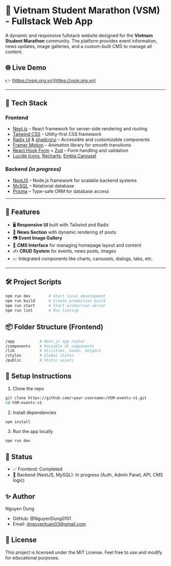 # 🏃 Vietnam Student Marathon (VSM) - Fullstack Web App

A dynamic and responsive fullstack website designed for the **Vietnam Student Marathon** community. The platform provides event information, news updates, image galleries, and a custom-built CMS to manage all content.

## 🌐 Live Demo  
👉 [https://vsm.org.vn](https://vsm.org.vn)

---

## 🚀 Tech Stack

### Frontend
- [Next.js](https://nextjs.org/) – React framework for server-side rendering and routing  
- [Tailwind CSS](https://tailwindcss.com/) – Utility-first CSS framework  
- [Radix UI](https://www.radix-ui.com/) & [shadcn/ui](https://ui.shadcn.com/) – Accessible and customizable components  
- [Framer Motion](https://www.framer.com/motion/) – Animation library for smooth transitions  
- [React Hook Form](https://react-hook-form.com/) + [Zod](https://zod.dev/) – Form handling and validation  
- [Lucide Icons](https://lucide.dev/), [Recharts](https://recharts.org/), [Embla Carousel](https://www.embla-carousel.com/react/)

### Backend *(in progress)*
- [NestJS](https://nestjs.com/) – Node.js framework for scalable backend systems  
- [MySQL](https://www.mysql.com/) – Relational database  
- [Prisma](https://www.prisma.io/) – Type-safe ORM for database access  

---

## 📸 Features

- 🖥️ **Responsive UI** built with Tailwind and Radix  
- 📰 **News Section** with dynamic rendering of posts  
- 📷 **Event Image Gallery**  
- 🧩 **CMS Interface** for managing homepage layout and content  
- ✍️ **CRUD System** for events, news posts, images  
- 📈 Integrated components like charts, carousels, dialogs, tabs, etc.

---

## 🛠️ Project Scripts

```bash
npm run dev        # Start local development
npm run build      # Create production build
npm run start      # Start production server
npm run lint       # Run linting
```

## 📦 Folder Structure (Frontend)

```bash
/app           # Next.js app router
/components    # Reusable UI components
/lib           # Utilities, hooks, helpers
/styles        # Global styles
/public        # Static assets
```

## 🔧 Setup Instructions

1. Clone the repo

```bash
git clone https://github.com/<your-username>/VSM-events-v1.git
cd VSM-events-v1
```

2. Install dependencies

```bash
npm install
```

3. Run the app locally

```bash
npm run dev
```

## 📍 Status

- ✅ Frontend: Completed
- 🔧 Backend (NestJS, MySQL): In progress (Auth, Admin Panel, API, CMS logic)

## ✨ Author

Nguyen Dung

- GitHub: @NguyenDung0101
- Email: dnguyentuan03@gmail.com

## 📄 License

This project is licensed under the MIT License. Feel free to use and modify for educational purposes.
